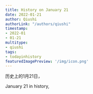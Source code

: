 ```yaml
---
title: History on January 21
date: 2022-01-21
author: Qiushi 
authorLink: "/authors/qiushi"
timestamp: 
- 2022-01
- 01-21
multitype: 
- qiushi
tags: 
- todayinhistory
featuredImagePreview: '/img/icon.png'
---
```









历史上的1月21日，

January 21 in history, 

<!--more-->


